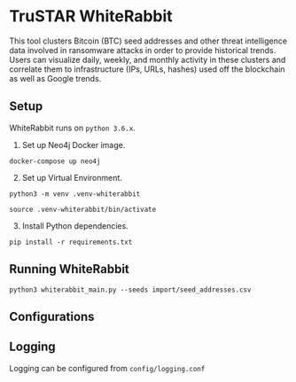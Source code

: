 # TruSTAR WhiteRabbit
This tool clusters Bitcoin (BTC) seed addresses and other threat intelligence data involved in ransomware
attacks in order to provide historical trends. Users can visualize daily, weekly, and monthly activity in these
clusters and correlate them to infrastructure (IPs, URLs, hashes) used off the blockchain as well as Google
trends.

## Setup

WhiteRabbit runs on `python 3.6.x`.

1. Set up Neo4j Docker image.

`docker-compose up neo4j`

2. Set up Virtual Environment.

`python3 -m venv .venv-whiterabbit`

`source .venv-whiterabbit/bin/activate`

3. Install Python dependencies.

`pip install -r requirements.txt`

## Running WhiteRabbit

`python3 whiterabbit_main.py --seeds import/seed_addresses.csv`

## Configurations

## Logging

Logging can be configured from `config/logging.conf`
